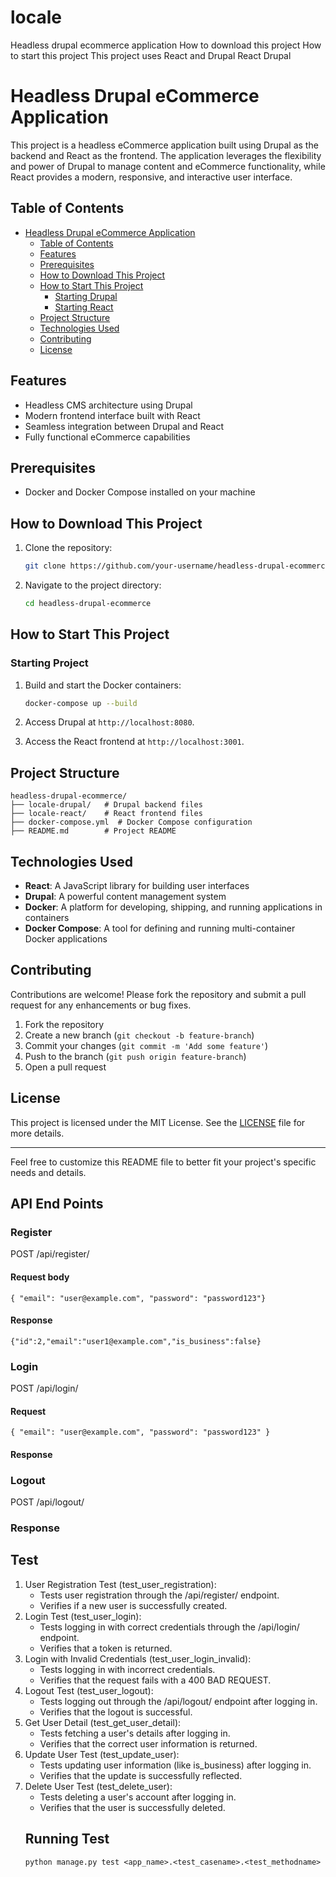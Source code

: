 # locale
Headless drupal ecommerce application
How to download this project
How to start this project
This project uses React and Drupal
React
Drupal
# Headless Drupal eCommerce Application

This project is a headless eCommerce application built using Drupal as the backend and React as the frontend. The application leverages the flexibility and power of Drupal to manage content and eCommerce functionality, while React provides a modern, responsive, and interactive user interface.

## Table of Contents

- [Headless Drupal eCommerce Application](#headless-drupal-ecommerce-application)
  - [Table of Contents](#table-of-contents)
  - [Features](#features)
  - [Prerequisites](#prerequisites)
  - [How to Download This Project](#how-to-download-this-project)
  - [How to Start This Project](#how-to-start-this-project)
    - [Starting Drupal](#starting-drupal)
    - [Starting React](#starting-react)
  - [Project Structure](#project-structure)
  - [Technologies Used](#technologies-used)
  - [Contributing](#contributing)
  - [License](#license)

## Features

- Headless CMS architecture using Drupal
- Modern frontend interface built with React
- Seamless integration between Drupal and React
- Fully functional eCommerce capabilities

## Prerequisites

- Docker and Docker Compose installed on your machine

## How to Download This Project

1. Clone the repository:

   ```sh
   git clone https://github.com/your-username/headless-drupal-ecommerce.git
   ```

2. Navigate to the project directory:

   ```sh
   cd headless-drupal-ecommerce
   ```

## How to Start This Project

### Starting Project

1. Build and start the Docker containers:

   ```sh
   docker-compose up --build
   ```

1. Access Drupal at `http://localhost:8080`.

1. Access the React frontend at `http://localhost:3001`.

## Project Structure

```
headless-drupal-ecommerce/
├── locale-drupal/   # Drupal backend files
├── locale-react/    # React frontend files
├── docker-compose.yml  # Docker Compose configuration
├── README.md        # Project README
```

## Technologies Used

- **React**: A JavaScript library for building user interfaces
- **Drupal**: A powerful content management system
- **Docker**: A platform for developing, shipping, and running applications in containers
- **Docker Compose**: A tool for defining and running multi-container Docker applications

## Contributing

Contributions are welcome! Please fork the repository and submit a pull request for any enhancements or bug fixes.

1. Fork the repository
2. Create a new branch (`git checkout -b feature-branch`)
3. Commit your changes (`git commit -m 'Add some feature'`)
4. Push to the branch (`git push origin feature-branch`)
5. Open a pull request

## License

This project is licensed under the MIT License. See the [LICENSE](LICENSE) file for more details.

---

Feel free to customize this README file to better fit your project's specific needs and details.

## API End Points
### Register
POST /api/register/
#### Request body
```
{ "email": "user@example.com", "password": "password123"}
```
#### Response
```
{"id":2,"email":"user1@example.com","is_business":false}
```
### Login
POST /api/login/
#### Request
```
{ "email": "user@example.com", "password": "password123" }
```
#### Response
### Logout
POST /api/logout/
### Response

## Test
1. User Registration Test (test_user_registration):
   - Tests user registration through the /api/register/ endpoint.
   - Verifies if a new user is successfully created.
1. Login Test (test_user_login):
   - Tests logging in with correct credentials through the /api/login/ endpoint.
   - Verifies that a token is returned.
1. Login with Invalid Credentials (test_user_login_invalid):
   - Tests logging in with incorrect credentials.
   - Verifies that the request fails with a 400 BAD REQUEST.
1. Logout Test (test_user_logout):
   - Tests logging out through the /api/logout/ endpoint after logging in.
   - Verifies that the logout is successful.
1. Get User Detail (test_get_user_detail):
   - Tests fetching a user's details after logging in.
   - Verifies that the correct user information is returned.
1. Update User Test (test_update_user):
   - Tests updating user information (like is_business) after logging in.
   - Verifies that the update is successfully reflected.
1. Delete User Test (test_delete_user):
   - Tests deleting a user's account after logging in.
   - Verifies that the user is successfully deleted.
   ## Running Test
   ```
   python manage.py test <app_name>.<test_casename>.<test_methodname>
   ```